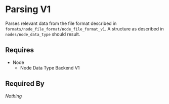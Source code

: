 # Parsing V1

Parses relevant data from the file format described in `formats/node_file_format/node_file_format_v1`. A structure as described in `nodes/node_data_type` should result.

## Requires

- Node
    - Node Data Type Backend V1

## Required By

*Nothing*

